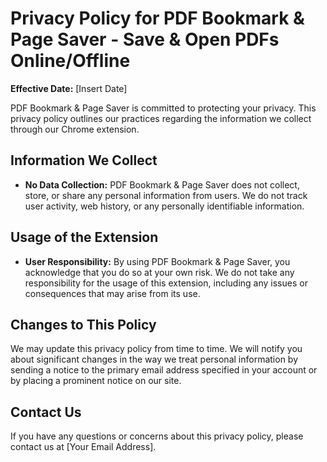 # Privacy Policy for PDF Bookmark & Page Saver - Save & Open PDFs Online/Offline

**Effective Date:** [Insert Date]

PDF Bookmark & Page Saver is committed to protecting your privacy. This privacy policy outlines our practices regarding the information we collect through our Chrome extension.

## Information We Collect

- **No Data Collection:** PDF Bookmark & Page Saver does not collect, store, or share any personal information from users. We do not track user activity, web history, or any personally identifiable information.

## Usage of the Extension

- **User Responsibility:** By using PDF Bookmark & Page Saver, you acknowledge that you do so at your own risk. We do not take any responsibility for the usage of this extension, including any issues or consequences that may arise from its use.

## Changes to This Policy

We may update this privacy policy from time to time. We will notify you about significant changes in the way we treat personal information by sending a notice to the primary email address specified in your account or by placing a prominent notice on our site.

## Contact Us

If you have any questions or concerns about this privacy policy, please contact us at [Your Email Address].
